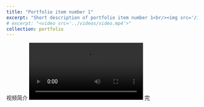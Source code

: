 ```yaml
---
title: "Portfolio item number 1"
excerpt: "Short description of portfolio item number 1<br/><img src='/images/500x300.png'>"
# excerpt: "<video src='../videos/video.mp4'>"
collection: portfolio
---
```


视频简介
<video src="/videos/Sit-Up.mp4" controls style="max-width: 700px;">
  Your browser does not support the video tag.
</video>
完
